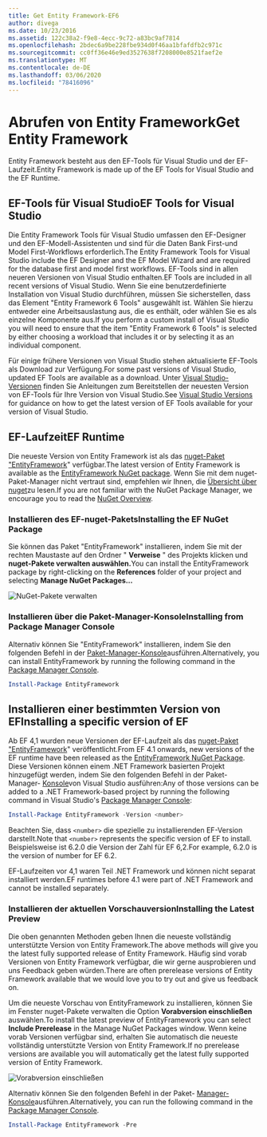 ```yaml
---
title: Get Entity Framework-EF6
author: divega
ms.date: 10/23/2016
ms.assetid: 122c38a2-f9e8-4ecc-9c72-a83bc9af7814
ms.openlocfilehash: 2bdec6a9be228fbe934d0f46aa1bfafdfb2c971c
ms.sourcegitcommit: cc0ff36e46e9ed3527638f7208000e8521faef2e
ms.translationtype: MT
ms.contentlocale: de-DE
ms.lasthandoff: 03/06/2020
ms.locfileid: "78416096"
---
```

# <a name="get-entity-framework"></a><span data-ttu-id="cc354-102">Abrufen von Entity Framework</span><span class="sxs-lookup"><span data-stu-id="cc354-102">Get Entity Framework</span></span>
<span data-ttu-id="cc354-103">Entity Framework besteht aus den EF-Tools für Visual Studio und der EF-Laufzeit.</span><span class="sxs-lookup"><span data-stu-id="cc354-103">Entity Framework is made up of the EF Tools for Visual Studio and the EF Runtime.</span></span>

## <a name="ef-tools-for-visual-studio"></a><span data-ttu-id="cc354-104">EF-Tools für Visual Studio</span><span class="sxs-lookup"><span data-stu-id="cc354-104">EF Tools for Visual Studio</span></span>

<span data-ttu-id="cc354-105">Die Entity Framework Tools für Visual Studio umfassen den EF-Designer und den EF-Modell-Assistenten und sind für die Daten Bank First-und Model First-Workflows erforderlich.</span><span class="sxs-lookup"><span data-stu-id="cc354-105">The Entity Framework Tools for Visual Studio include the EF Designer and the EF Model Wizard and are required for the database first and model first workflows.</span></span> <span data-ttu-id="cc354-106">EF-Tools sind in allen neueren Versionen von Visual Studio enthalten.</span><span class="sxs-lookup"><span data-stu-id="cc354-106">EF Tools are included in all recent versions of Visual Studio.</span></span> <span data-ttu-id="cc354-107">Wenn Sie eine benutzerdefinierte Installation von Visual Studio durchführen, müssen Sie sicherstellen, dass das Element "Entity Framework 6 Tools" ausgewählt ist. Wählen Sie hierzu entweder eine Arbeitsauslastung aus, die es enthält, oder wählen Sie es als einzelne Komponente aus.</span><span class="sxs-lookup"><span data-stu-id="cc354-107">If you perform a custom install of Visual Studio you will need to ensure that the item "Entity Framework 6 Tools" is selected by either choosing a workload that includes it or by selecting it as an individual component.</span></span>

<span data-ttu-id="cc354-108">Für einige frühere Versionen von Visual Studio stehen aktualisierte EF-Tools als Download zur Verfügung.</span><span class="sxs-lookup"><span data-stu-id="cc354-108">For some past versions of Visual Studio, updated EF Tools are available as a download.</span></span> <span data-ttu-id="cc354-109">Unter [Visual Studio-Versionen](~/ef6/what-is-new/visual-studio.md) finden Sie Anleitungen zum Bereitstellen der neuesten Version von EF-Tools für Ihre Version von Visual Studio.</span><span class="sxs-lookup"><span data-stu-id="cc354-109">See [Visual Studio Versions](~/ef6/what-is-new/visual-studio.md) for guidance on how to get the latest version of EF Tools available for your version of Visual Studio.</span></span>

## <a name="ef-runtime"></a><span data-ttu-id="cc354-110">EF-Laufzeit</span><span class="sxs-lookup"><span data-stu-id="cc354-110">EF Runtime</span></span>

<span data-ttu-id="cc354-111">Die neueste Version von Entity Framework ist als das [nuget-Paket "EntityFramework](https://nuget.org/packages/EntityFramework/)" verfügbar.</span><span class="sxs-lookup"><span data-stu-id="cc354-111">The latest version of Entity Framework is available as the [EntityFramework NuGet package](https://nuget.org/packages/EntityFramework/).</span></span> <span data-ttu-id="cc354-112">Wenn Sie mit dem nuget-Paket-Manager nicht vertraut sind, empfehlen wir Ihnen, die [Übersicht über nuget](https://docs.microsoft.com/nuget/consume-packages/overview-and-workflow)zu lesen.</span><span class="sxs-lookup"><span data-stu-id="cc354-112">If you are not familiar with the NuGet Package Manager, we encourage you to read the [NuGet Overview](https://docs.microsoft.com/nuget/consume-packages/overview-and-workflow).</span></span>

### <a name="installing-the-ef-nuget-package"></a><span data-ttu-id="cc354-113">Installieren des EF-nuget-Pakets</span><span class="sxs-lookup"><span data-stu-id="cc354-113">Installing the EF NuGet Package</span></span>

<span data-ttu-id="cc354-114">Sie können das Paket "EntityFramework" installieren, indem Sie mit der rechten Maustaste auf den Ordner " **Verweise** " des Projekts klicken und **nuget-Pakete verwalten auswählen.**</span><span class="sxs-lookup"><span data-stu-id="cc354-114">You can install the EntityFramework package by right-clicking on the **References** folder of your project and selecting **Manage NuGet Packages…**</span></span>

![NuGet-Pakete verwalten](~/ef6/media/managenugetpackages.png)

### <a name="installing-from-package-manager-console"></a><span data-ttu-id="cc354-116">Installieren über die Paket-Manager-Konsole</span><span class="sxs-lookup"><span data-stu-id="cc354-116">Installing from Package Manager Console</span></span>

<span data-ttu-id="cc354-117">Alternativ können Sie "EntityFramework" installieren, indem Sie den folgenden Befehl in der [Paket-Manager-Konsole](https://docs.nuget.org/docs/start-here/using-the-package-manager-console)ausführen.</span><span class="sxs-lookup"><span data-stu-id="cc354-117">Alternatively, you can install EntityFramework by running the following command in the [Package Manager Console](https://docs.nuget.org/docs/start-here/using-the-package-manager-console).</span></span>

``` powershell
Install-Package EntityFramework
```

## <a name="installing-a-specific-version-of-ef"></a><span data-ttu-id="cc354-118">Installieren einer bestimmten Version von EF</span><span class="sxs-lookup"><span data-stu-id="cc354-118">Installing a specific version of EF</span></span>

<span data-ttu-id="cc354-119">Ab EF 4,1 wurden neue Versionen der EF-Laufzeit als das [nuget-Paket "EntityFramework](https://www.nuget.org/packages/EntityFramework/)" veröffentlicht.</span><span class="sxs-lookup"><span data-stu-id="cc354-119">From EF 4.1 onwards, new versions of the EF runtime have been released as the [EntityFramework NuGet Package](https://www.nuget.org/packages/EntityFramework/).</span></span> <span data-ttu-id="cc354-120">Diese Versionen können einem .NET Framework basierten Projekt hinzugefügt werden, indem Sie den folgenden Befehl in der Paket-Manager- [Konsole](https://docs.nuget.org/docs/start-here/using-the-package-manager-console)von Visual Studio ausführen:</span><span class="sxs-lookup"><span data-stu-id="cc354-120">Any of those versions can be added to a .NET Framework-based project by running the following command in Visual Studio's [Package Manager Console](https://docs.nuget.org/docs/start-here/using-the-package-manager-console):</span></span>

``` powershell
Install-Package EntityFramework -Version <number>
```

<span data-ttu-id="cc354-121">Beachten Sie, dass `<number>` die spezielle zu installierenden EF-Version darstellt.</span><span class="sxs-lookup"><span data-stu-id="cc354-121">Note that `<number>` represents the specific version of EF to install.</span></span> <span data-ttu-id="cc354-122">Beispielsweise ist 6.2.0 die Version der Zahl für EF 6,2.</span><span class="sxs-lookup"><span data-stu-id="cc354-122">For example, 6.2.0 is the version of number for EF 6.2.</span></span>   

<span data-ttu-id="cc354-123">EF-Laufzeiten vor 4,1 waren Teil .NET Framework und können nicht separat installiert werden.</span><span class="sxs-lookup"><span data-stu-id="cc354-123">EF runtimes before 4.1 were part of .NET Framework and cannot be installed separately.</span></span>

### <a name="installing-the-latest-preview"></a><span data-ttu-id="cc354-124">Installieren der aktuellen Vorschauversion</span><span class="sxs-lookup"><span data-stu-id="cc354-124">Installing the Latest Preview</span></span>

<span data-ttu-id="cc354-125">Die oben genannten Methoden geben Ihnen die neueste vollständig unterstützte Version von Entity Framework.</span><span class="sxs-lookup"><span data-stu-id="cc354-125">The above methods will give you the latest fully supported release of Entity Framework.</span></span> <span data-ttu-id="cc354-126">Häufig sind vorab Versionen von Entity Framework verfügbar, die wir gerne ausprobieren und uns Feedback geben würden.</span><span class="sxs-lookup"><span data-stu-id="cc354-126">There are often prerelease versions of Entity Framework available that we would love you to try out and give us feedback on.</span></span>

<span data-ttu-id="cc354-127">Um die neueste Vorschau von EntityFramework zu installieren, können Sie im Fenster nuget-Pakete verwalten die Option **Vorabversion einschließen** auswählen.</span><span class="sxs-lookup"><span data-stu-id="cc354-127">To install the latest preview of EntityFramework you can select **Include Prerelease** in the Manage NuGet Packages window.</span></span> <span data-ttu-id="cc354-128">Wenn keine vorab Versionen verfügbar sind, erhalten Sie automatisch die neueste vollständig unterstützte Version von Entity Framework.</span><span class="sxs-lookup"><span data-stu-id="cc354-128">If no prerelease versions are available you will automatically get the latest fully supported version of Entity Framework.</span></span>

![Vorabversion einschließen](~/ef6/media/includeprerelease.png)

<span data-ttu-id="cc354-130">Alternativ können Sie den folgenden Befehl in der Paket- [Manager-Konsole](https://docs.nuget.org/docs/start-here/using-the-package-manager-console)ausführen.</span><span class="sxs-lookup"><span data-stu-id="cc354-130">Alternatively, you can run the following command in the [Package Manager Console](https://docs.nuget.org/docs/start-here/using-the-package-manager-console).</span></span>

``` powershell
Install-Package EntityFramework -Pre
```

